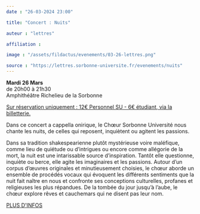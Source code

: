 ```yaml
---
date : "26-03-2024 23:00"

title: "Concert : Nuits"

auteur : "lettres"

affiliation :

image : "/assets/fildactus/evenements/03-26-lettres.png"

source : "https://lettres.sorbonne-universite.fr/evenements/nuits"
---
```


__Mardi 26 Mars__  
de 20h00 à 21h30  
Amphithéâtre Richelieu de la Sorbonne

[Sur réservation uniquement : 12€ Personnel SU - 6€ étudiant, via la billetterie.](https://www.billetweb.fr/nuits)

Dans ce concert a cappella onirique, le Chœur Sorbonne Université nous chante les nuits, de celles qui reposent, inquiètent ou agitent les passions.

Dans sa tradition shakespearienne plutôt mystérieuse voire maléfique, comme lieu de quiétude ou d’intrigues ou encore comme allégorie de la mort, la nuit est une intarissable source d’inspiration. Tantôt elle questionne, inquiète ou berce, elle agite les imaginaires et les passions. Autour d’un corpus d’œuvres originales et minutieusement choisies, le chœur aborde un ensemble de procédés vocaux qui évoquent les différents sentiments que la nuit fait naître en nous et confronte ses conceptions culturelles, profanes et religieuses les plus répandues. De la tombée du jour jusqu’à l’aube, le chœur explore rêves et cauchemars qui ne disent pas leur nom.

[PLUS D'INFOS](https://lettres.sorbonne-universite.fr/evenements/nuits)